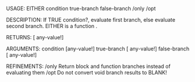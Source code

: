 USAGE:
     EITHER condition true-branch false-branch /only /opt

DESCRIPTION:
     If TRUE condition?, evaluate first branch, else evaluate second branch.
     EITHER is a function .

RETURNS: [<opt> any-value!]

ARGUMENTS:
    condition [any-value!]
    true-branch [<opt> any-value!]
    false-branch [<opt> any-value!]

REFINEMENTS:
    /only
        Return block and function branches instead of evaluating them
    /opt
        Do not convert void branch results to BLANK!
